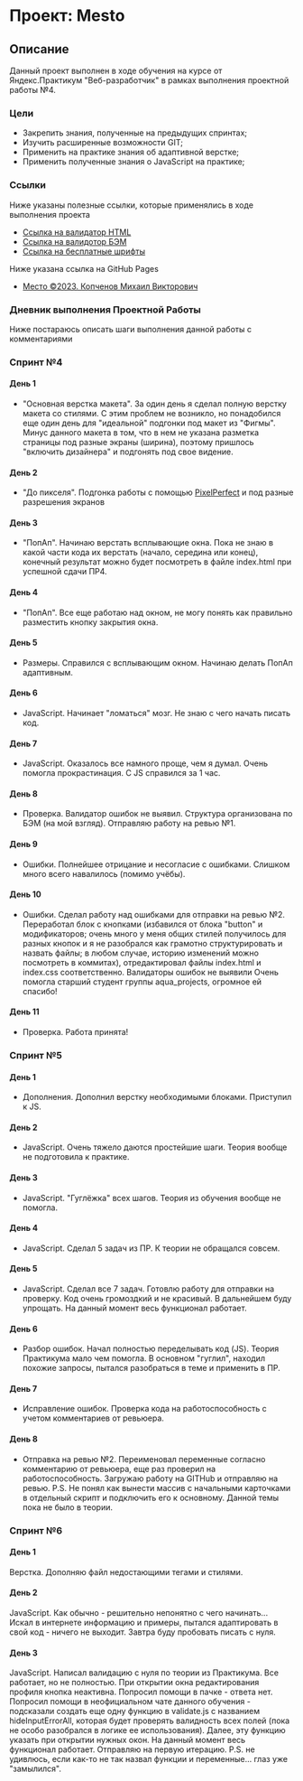 # Проект: Mesto

## Описание

Данный проект выполнен в ходе обучения на курсе от Яндекс.Практикум "Веб-разработчик" в рамках выполнения проектной работы №4.

### Цели
* Закрепить знания, полученные на предыдущих спринтах;
* Изучить расширенные возможности GIT;
* Применить на практике знания об адаптивной верстке;
* Применить полученные знания о JavaScript на практике;

### Ссылки

Ниже указаны полезные ссылки, которые применялись в ходе выполнения проекта

* [Ссылка на валидатор HTML](https://validator.w3.org/nu/)
* [Ссылка на валидотор БЭМ](https://nglazov.github.io/bem-validator-page/)
* [Ссылка на бесплатные шрифты](https://fonts.google.com/?query=Inter)

Ниже указана ссылка на GitHub Pages

* [Место ©2023. Копченов Михаил Викторович](https://michaelkopchenov.github.io/mesto/)

### Дневник выполнения Проектной Работы

Ниже постараюсь описать шаги выполнения данной работы с комментариями

### Спринт №4

#### День 1
* "Основная верстка макета".
За один день я сделал полную верстку макета со стилями. С этим проблем не возникло, но понадобился еще один день для "идеальной" подгонки под макет из "Фигмы".
Минус данного макета в том, что в нем не указана разметка страницы под разные экраны (ширина), поэтому пришлось "включить дизайнера" и подгонять под свое видение.

#### День 2
* "До пикселя".
Подгонка работы с помощью [PixelPerfect](https://www.welldonecode.com/perfectpixel/) и под разные разрешения экранов

#### День 3
* "ПопАп".
Начинаю верстать всплывающие окна. Пока не знаю в какой части кода их верстать (начало, середина или конец), конечный результат можно будет посмотреть в файле index.html при успешной сдачи ПР4.

#### День 4
* "ПопАп".
Все еще работаю над окном, не могу понять как правильно разместить кнопку закрытия окна.

#### День 5
* Размеры.
Справился с всплывающим окном. Начинаю делать ПопАп адаптивным.

#### День 6
* JavaScript.
Начинает "ломаться" мозг. Не знаю с чего начать писать код.

#### День 7
* JavaScript.
Оказалось все намного проще, чем я думал. Очень помогла прокрастинация. С JS справился за 1 час.

#### День 8
* Проверка.
Валидатор ошибок не выявил. Структура организована по БЭМ (на мой взгляд). Отправляю работу на ревью №1.

#### День 9
* Ошибки.
Полнейшее отрицание и несогласие с ошибками. Слишком много всего навалилось (помимо учёбы).

#### День 10
* Ошибки.
Сделал работу над ошибками для отправки на ревью №2.
Переработал блок с кнопками (избавился от блока "button" и модификаторов; очень много у меня общих стилей получилось для разных кнопок и я не разобрался как грамотно структурировать и назвать файлы; в любом случае, историю изменений можно посмотреть в коммитах), отредактировал файлы index.html и index.css соответственно.
Валидаторы ошибок не выявили
Очень помогла старший студент группы aqua_projects, огромное ей спасибо!

#### День 11
* Проверка.
Работа принята!

### Спринт №5

#### День 1
* Дополнения.
Дополнил верстку необходимыми блоками. Приступил к JS.

#### День 2
* JavaScript.
Очень тяжело даются простейшие шаги. Теория вообще не подготовила к практике.

#### День 3
* JavaScript.
"Гуглёжка" всех шагов. Теория из обучения вообще не помогла.

#### День 4
* JavaScript.
Сделал 5 задач из ПР. К теории не обращался совсем.

#### День 5
* JavaScript.
Сделал все 7 задач. Готовлю работу для отправки на проверку.
Код очень громоздкий и не красивый. В дальнейшем буду упрощать. На данный момент весь функционал работает.

#### День 6
* Разбор ошибок.
Начал полностью переделывать код (JS). Теория Практикума мало чем помогла. В основном "гуглил", находил похожие запросы, пытался разобраться в теме и применить в ПР.

#### День 7
* Исправление ошибок.
Проверка кода на работоспособность с учетом комментариев от ревьюера.

#### День 8
* Отправка на ревью №2.
Переименовал переменные согласно комментарию от ревьюера, еще раз проверил на работоспособность. Загружаю работу на GITHub и отправляю на ревью.
P.S. Не понял как вынести массив с начальными карточками в отдельный скрипт и подключить его к основному. Данной темы пока не было в теории.

### Спринт №6

#### День 1
Верстка.
Дополняю файл недостающими тегами и стилями.

#### День 2
JavaScript.
Как обычно - решительно непонятно с чего начинать... Искал в интернете информацию и примеры, пытался адаптировать в свой код - ничего не выходит. Завтра буду пробовать писать с нуля.

#### День 3
JavaScript.
Написал валидацию с нуля по теории из Практикума. Все работает, но не полностью. При открытии окна редактирования профиля кнопка неактивна.
Попросил помощи в пачке - ответа нет.
Попросил помощи в неофициальном чате данного обучения - подсказали создать еще одну функцию в validate.js с названием hideInputErrorAll, которая будет проверять валидность всех полей (пока не особо разобрался в логике ее использования). Далее, эту функцию указать при открытии нужных окон.
На данный момент весь функционал работает. Отправляю на первую итерацию.
P.S. не удивлюсь, если как-то не так назвал функции и переменные... глаз уже "замылился".